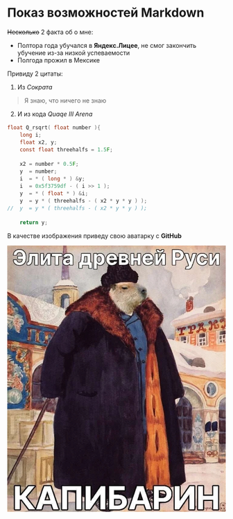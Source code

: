 # Показ возможностей Markdown
~~Несколько~~ 2 факта об о мне:
* Полтора года убучался в **Яндекс.Лицее**, не смог закончить убучение из-за низкой успеваемости
* Полгода прожил в Мексике
  
Привиду 2 цитаты:
1. Из *Сократа*
> Я знаю, что ничего не знаю
2. И из кода *Quaqe III Arena*
```C
float Q_rsqrt( float number ){
    long i;
    float x2, y;
    const float threehalfs = 1.5F;

    x2 = number * 0.5F;
    y  = number;
    i  = * ( long * ) &y;                       
    i  = 0x5f3759df - ( i >> 1 );               
    y  = * ( float * ) &i;
    y  = y * ( threehalfs - ( x2 * y * y ) );  
//  y  = y * ( threehalfs - ( x2 * y * y ) );   

    return y;
```

В качестве изображения приведу свою аватарку с **GitHub**

![Оригинал моей аватарки на github][avatar]


[avatar]: img/avatar.jpg